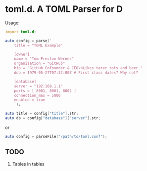 toml.d. A TOML Parser for D
============================

Usage:

```D
import toml.d;

auto config = parse(`
    title = "TOML Example"

    [owner]
    name = "Tom Preston-Werner"
    organization = "GitHub"
    bio = "GitHub Cofounder & CEO\nLikes tater tots and beer."
    dob = 1979-05-27T07:32:00Z # First class dates? Why not?

    [database]
    server = "192.168.1.1"
    ports = [ 8001, 8001, 8002 ]
    connection_max = 5000
    enabled = true
    `);

auto title = config["title"].str;
auto db = config["database"]["server"].str;
```

or

```D
auto config = parseFile("/path/to/toml.conf");
```

TODO
--------------

1) Tables in tables


